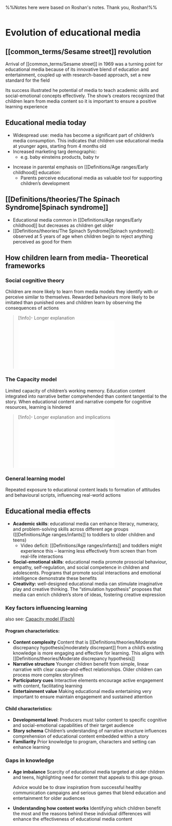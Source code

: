 %%Notes here were based on Roshan's notes. Thank you, Roshan!%%

```table-of-contents
```
# Evolution of educational media

## [[common_terms/Sesame street]] revolution 

Arrival of [[common_terms/Sesame street]] in 1969 was a turning point for educational media because of its innovative blend of education and entertainment, coupled up with research-based approach, set a new standard for the field

Its success illustrated he potential of media to teach academic skills and social-emotional concepts effectively. The show’s creators recognized that children learn from media content so it is important to ensure a positive learning experience 

## Educational media today

* Widespread use: media has become a significant part of children’s media consumption. This indicates that children use educational media at younger ages, starting from 4 months old
* Increased marketing targ demographic:
	* e.g. baby einsteins products, baby tv
- Increase in parental emphasis on [[Definitions/Age ranges/Early childhood]] education:
	- Parents perceive educational media as valuable tool for supporting children’s development

## [[Definitions/theories/The Spinach Syndrome|Spinach syndrome]]

* Educational media common in [[Definitions/Age ranges/Early childhood]] but decreases as children get older
* [[Definitions/theories/The Spinach Syndrome|Spinach syndrome]]: observed at 5 years of age when children begin to reject anything perceived as good for them

## How children learn from media- Theoretical frameworks

### Social cognitive theory
Children are more likely to learn from media models they identify with or perceive similar to themselves. Rewarded behaviours more likely to be imitated than punished ones and children learn by observing the consequences of actions

> [!info]- Longer explanation
> ![social learning](Definitions/theories/Social%20cognitive%20(learning)%20theory%20(Bandura).md)

### The Capacity model
Limited capacity of children’s working memory. Education content integrated into narrative better comprehended than content tangential to the story. When educational content and narrative compete for cognitive resources, learning is hindered

> [!info]- Longer explanation and implications
> ![Capacity model (Fisch)](Definitions/theories/Capacity%20model%20(Fisch).md)

### General learning model
Repeated exposure to educational content leads to formation of attitudes and behavioural scripts, influencing real-world actions

## Educational media effects

* **Academic skills**: educational media can enhance literacy, numeracy, and problem-solving skills across different age groups ([[Definitions/Age ranges/infants]] to toddlers to older children and teens)
	* Video deficit: [[Definitions/Age ranges/infants]] and toddlers might experience this – learning less effectively from screen than from real-life interactions
* **Social-emotional skills**: educational media promote prosocial behaviour, empathy, self-regulation, and social competence in children and adolescents. Programs that promote social interactions and emotional intelligence demonstrate these benefits
* **Creativity:** well-designed educational media can stimulate imaginative play and creative thinking. The “stimulation hypothesis” proposes that media can enrich children’s store of ideas, fostering creative expression

### Key factors influencing learning

also see: [Capacity model (Fisch)](Definitions/theories/Capacity%20model%20(Fisch).md)
#### Program characteristics:

* **Content complexity** Content that is [[Definitions/theories/Moderate discrepancy hypothesis|moderately discrepant]] from a child’s existing knowledge is more engaging and effective for learning. This aligns with [[Definitions/theories/Moderate discrepancy hypothesis]]
* **Narrative structure** Younger children benefit from simple, linear narrative with clear cause-and-effect relationships. Older children can process more complex storylines
* **Participatory cues** Interactive elements encourage active engagement with content, facilitating learning
* **Entertainment value** Making educational media entertaining very important to ensure maintain engagement and sustained attention
#### Child characteristics:
* **Developmental level**: Producers must tailor content to specific cognitive and social-emotional capabilities of their target audience
* **Story schema** Children’s understanding of narrative structure influences comprehension of educational content embedded within a story 
* **Familiarity** Prior knowledge to program, characters and setting can enhance learning

### Gaps in knowledge
* **Age imbalance** Scarcity of educational media targeted at older children and teens, highlighting need for content that appeals to this age group.
  
  Advice would be to draw inspiration from successful healthy communication campaigns and serious games that blend education and entertainment for older audiences

* **Understanding how content works**
  Identifying which children benefit the most and the reasons behind these individual differences will enhance the effectiveness of educational media content